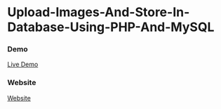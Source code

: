 # Upload-Images-And-Store-In-Database-Using-PHP-And-MySQL

### Demo

<a href="https://youtu.be/0QPvaJWSz_Y" rel="nofollow"> Live Demo </a>

### Website
<a href="https://codeat21.com/upload-images-and-store-in-database-using-php-and-mysql/" rel="nofollow"> Website </a>
